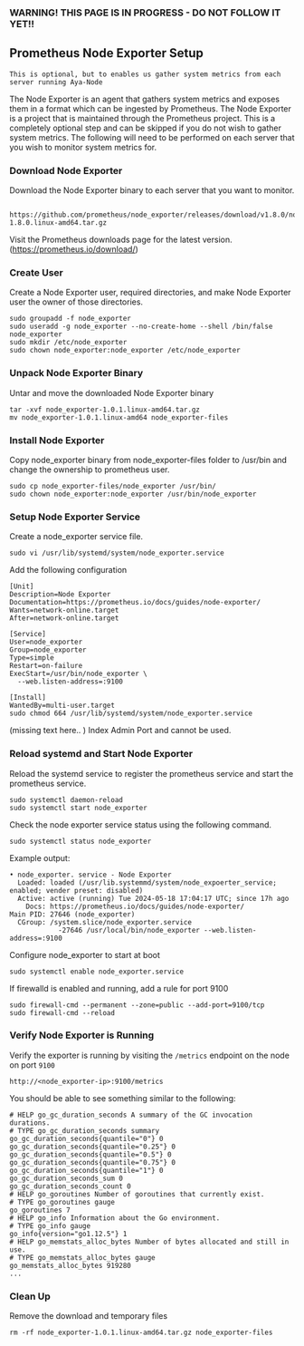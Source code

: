 ### WARNING!  THIS PAGE IS IN PROGRESS - DO NOT FOLLOW IT YET!!

## Prometheus Node Exporter Setup

`This is optional, but to enables us gather system metrics from each server running Aya-Node`

The Node Exporter is an agent that gathers system metrics and exposes them in a format which can be ingested by Prometheus. The Node Exporter is a project that is maintained through the Prometheus project. This is a completely optional step and can be skipped if you do not wish to gather system metrics. The following will need to be performed on each server that you wish to monitor system metrics for.

### Download Node Exporter

Download the Node Exporter binary to each server that you want to monitor.

```wget \
  https://github.com/prometheus/node_exporter/releases/download/v1.8.0/node_exporter-1.8.0.linux-amd64.tar.gz
```
Visit the Prometheus downloads page for the latest version. (https://prometheus.io/download/)

### Create User

Create a Node Exporter user, required directories, and make Node Exporter user the owner of those directories.

```
sudo groupadd -f node_exporter
sudo useradd -g node_exporter --no-create-home --shell /bin/false node_exporter
sudo mkdir /etc/node_exporter
sudo chown node_exporter:node_exporter /etc/node_exporter
```
### Unpack Node Exporter Binary

Untar and move the downloaded Node Exporter binary
```
tar -xvf node_exporter-1.0.1.linux-amd64.tar.gz
mv node_exporter-1.0.1.linux-amd64 node_exporter-files
```
### Install Node Exporter

Copy node_exporter binary from node_exporter-files folder to /usr/bin and change the ownership to prometheus user.

```
sudo cp node_exporter-files/node_exporter /usr/bin/
sudo chown node_exporter:node_exporter /usr/bin/node_exporter
```

### Setup Node Exporter Service

Create a node_exporter service file.

```
sudo vi /usr/lib/systemd/system/node_exporter.service
```

Add the following configuration

```
[Unit]
Description=Node Exporter
Documentation=https://prometheus.io/docs/guides/node-exporter/
Wants=network-online.target
After=network-online.target

[Service]
User=node_exporter
Group=node_exporter
Type=simple
Restart=on-failure
ExecStart=/usr/bin/node_exporter \
  --web.listen-address=:9100

[Install]
WantedBy=multi-user.target
sudo chmod 664 /usr/lib/systemd/system/node_exporter.service
``` 

(missing text here.. ) Index Admin Port and cannot be used.

### Reload systemd and Start Node Exporter

Reload the systemd service to register the prometheus service and start the prometheus service.

```
sudo systemctl daemon-reload
sudo systemctl start node_exporter
```

Check the node exporter service status using the following command.

```
sudo systemctl status node_exporter
```

Example output:
```
• node_exporter. service - Node Exporter
  Loaded: loaded (/usr/lib.systemmd/system/node_expoerter_service; enabled; vender preset: disabled)
  Active: active (running) Tue 2024-05-18 17:04:17 UTC; since 17h ago
    Docs: https://prometheus.io/docs/guides/node-exporter/
Main PID: 27646 (node_exporter)
  CGroup: /system.slice/node_exporter.service
            -27646 /usr/local/bin/node_exporter --web.listen-address=:9100
```

Configure node_exporter to start at boot
```
sudo systemctl enable node_exporter.service
```
If firewalld is enabled and running, add a rule for port 9100
```
sudo firewall-cmd --permanent --zone=public --add-port=9100/tcp
sudo firewall-cmd --reload
```
### Verify Node Exporter is Running

Verify the exporter is running by visiting the `/metrics` endpoint on the node on port `9100`
```
http://<node_exporter-ip>:9100/metrics
```
You should be able to see something similar to the following:

```
# HELP go_gc_duration_seconds A summary of the GC invocation durations.
# TYPE go_gc_duration_seconds summary
go_gc_duration_seconds{quantile="0"} 0
go_gc_duration_seconds{quantile="0.25"} 0
go_gc_duration_seconds{quantile="0.5"} 0
go_gc_duration_seconds{quantile="0.75"} 0
go_gc_duration_seconds{quantile="1"} 0
go_gc_duration_seconds_sum 0
go_gc_duration_seconds_count 0
# HELP go_goroutines Number of goroutines that currently exist.
# TYPE go_goroutines gauge
go_goroutines 7
# HELP go_info Information about the Go environment.
# TYPE go_info gauge
go_info{version="go1.12.5"} 1
# HELP go_memstats_alloc_bytes Number of bytes allocated and still in use.
# TYPE go_memstats_alloc_bytes gauge
go_memstats_alloc_bytes 919280
...
```
### Clean Up

Remove the download and temporary files

```
rm -rf node_exporter-1.0.1.linux-amd64.tar.gz node_exporter-files
```
